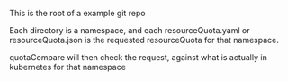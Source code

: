 This is the root of a example git repo

Each directory is a namespace, and each resourceQuota.yaml or resourceQuota.json is the requested resourceQuota for that namespace.

quotaCompare will then check the request, against what is actually in kubernetes for that namespace
